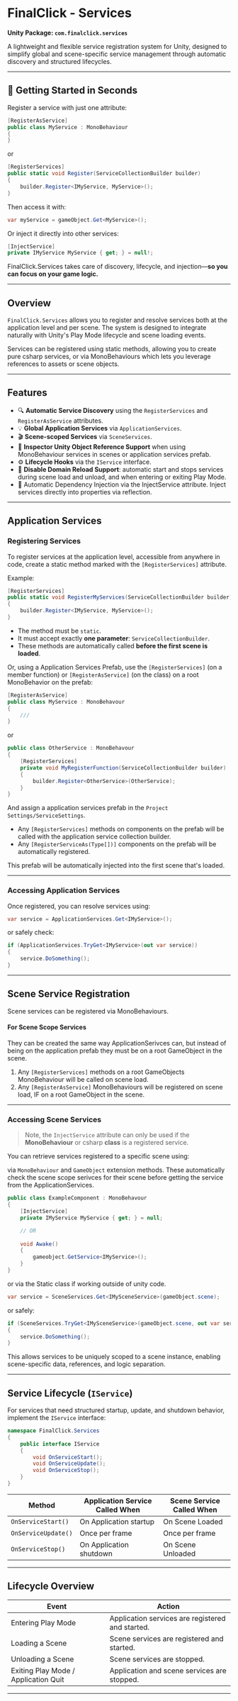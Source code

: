 
# FinalClick - Services
**Unity Package: `com.finalclick.services`**

A lightweight and flexible service registration system for Unity, designed to simplify global and scene-specific service management through automatic discovery and structured lifecycles.

---

## 🚀 Getting Started in Seconds

Register a service with just one attribute:

```csharp
[RegisterAsService]
public class MyService : MonoBehaviour
{
}
```
or
```csharp
[RegisterServices]
public static void Register(ServiceCollectionBuilder builder)
{
    builder.Register<IMyService, MyService>();
}
```

Then access it with:

```csharp
var myService = gameObject.Get<MyService>();
```

Or inject it directly into other services:

```csharp
[InjectService]
private IMyService MyService { get; } = null!;
```

FinalClick.Services takes care of discovery, lifecycle, and injection—**so you can focus on your game logic.**


---

## Overview

`FinalClick.Services` allows you to register and resolve services both at the application level and per scene. The system is designed to integrate naturally with Unity's Play Mode lifecycle and scene loading events.

Services can be registered using static methods, allowing you to create pure csharp services, or via MonoBehaviours which lets you leverage references to assets or scene objects.


---

## Features

- 🔍 **Automatic Service Discovery** using the `RegisterServices` and `RegisterAsService` attributes.
- 💡 **Global Application Services** via `ApplicationServices`.
- 🎬 **Scene-scoped Services** via `SceneServices`.
- 🔗 **Inspector Unity Object Reference Support** when using MonoBehaviour services in scenes or application services prefab.
- ⚙️ **Lifecycle Hooks** via the `IService` interface.
- 🚀 **Disable Domain Reload Support**: automatic start and stops services during scene load and unload, and when entering or exiting Play Mode.
- 🧩 Automatic Dependency Injection via the InjectService attribute. Inject services directly into properties via reflection.

---

## Application Services

### Registering Services

To register services at the application level, accessible from anywhere in code, create a static method marked with the `[RegisterServices]` attribute.

Example:

```csharp
[RegisterServices]
public static void RegisterMyServices(ServiceCollectionBuilder builder)
{
    builder.Register<IMyService, MyService>();
}
```

- The method must be `static`.
- It must accept exactly **one parameter**: `ServiceCollectionBuilder`.
- These methods are automatically called **before the first scene is loaded**.

Or, using a Application Services Prefab, use the `[RegisterServices]` (on a member function) or `[RegisterAsService]` (on the class) on a root MonoBehavior on the prefab:

```csharp
[RegisterAsService]
public class MyService : MonoBehavour
{
    ///
}
```
or
```csharp
public class OtherService : MonoBehavour
{
    [RegisterServices]
    private void MyRegisterFunction(ServiceCollectionBuilder builder)
    {
        builder.Register<OtherService>(OtherService);
    }
}
```
And assign a application services prefab in the `Project Settings/ServiceSettings`.
- Any `[RegisterServices]` methods on components on the prefab will be called with the application service collection builder.
- Any `[RegisterServiceAs(Type[])]` components on the prefab will be automatically registered.

This prefab will be automatically injected into the first scene that's loaded.

---

### Accessing Application Services

Once registered, you can resolve services using:

```csharp
var service = ApplicationServices.Get<IMyService>();
```

or safely check:

```csharp
if (ApplicationServices.TryGet<IMyService>(out var service))
{
    service.DoSomething();
}
```

---

## Scene Service Registration

Scene services can be registered via MonoBehaviours.

#### For Scene Scope Services

They can be created the same way ApplicationSerivces can, but instead of being on the application prefab they must be on a root GameObject in the scene.

1. Any `[RegisterServices]` methods on a root GameObjects MonoBehaviour will be called on scene load. 
2. Any `[RegisterAsService]` MonoBehaviours will be registered on scene load, IF on a root GameObject in the scene.

---

### Accessing Scene Services

> Note, the `InjectService` attribute can only be used if the **MonoBehaviour** or csharp **class** is a registered service.

You can retrieve services registered to a specific scene using:

via `MonoBehaviour` and `GameObject` extension methods. These automatically check the scene scope serivces for their scene before getting the service from the ApplicationServices.

```csharp
public class ExampleComponent : MonoBehavour
{
    [InjectService] 
    private IMyService MyService { get; } = null;

    // OR
    
    void Awake()
    {
        gameobject.GetService<IMyService>();
    }
}
```

or via the Static class if working outside of unity code.

```csharp
var service = SceneServices.Get<IMySceneService>(gameObject.scene);
```

or safely:

```csharp
if (SceneServices.TryGet<IMySceneService>(gameObject.scene, out var service))
{
    service.DoSomething();
}
```

This allows services to be uniquely scoped to a scene instance, enabling scene-specific data, references, and logic separation.

---

## Service Lifecycle (`IService`)

For services that need structured startup, update, and shutdown behavior, implement the `IService` interface:

```csharp
namespace FinalClick.Services
{
    public interface IService
    {
        void OnServiceStart();
        void OnServiceUpdate();
        void OnServiceStop();
    }
}
```

| Method             | Application Service Called When | Scene Service Called When |
|---------------------|-------------------|---------------------------|
| `OnServiceStart()`  | On Application startup | On Scene Loaded           |
| `OnServiceUpdate()` | Once per frame    | Once per frame            |
| `OnServiceStop()`   | On Application shutdown | On Scene Unloaded         |

---

## Lifecycle Overview

| Event                             | Action                                             |
|-----------------------------------|---------------------------------------------------|
| Entering Play Mode                | Application services are registered and started.  |
| Loading a Scene                   | Scene services are registered and started.        |
| Unloading a Scene                 | Scene services are stopped.                       |
| Exiting Play Mode / Application Quit | Application and scene services are stopped.      |

---
